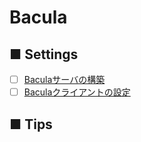 # Bacula
## ■ Settings
- [ ] [Baculaサーバの構築](https://github.com/thetaru/memorandum/tree/master/OS/Linux/CentOS8/bacula/bacula_server)
- [ ] [Baculaクライアントの設定](https://github.com/thetaru/memorandum/tree/master/OS/Linux/CentOS8/bacula/bacula_client)
## ■ Tips
